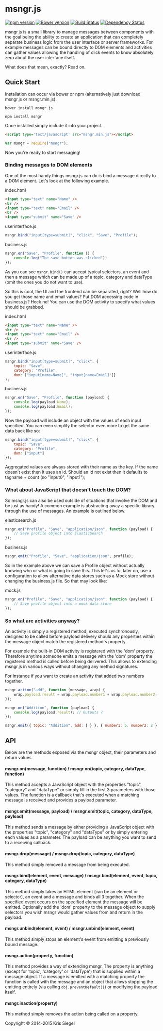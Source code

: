 # msngr.js
[![npm version](https://badge.fury.io/js/msngr.svg)](http://badge.fury.io/js/msngr) [![Bower version](https://badge.fury.io/bo/msngr.svg)](http://badge.fury.io/bo/msngr) [![Build Status](https://travis-ci.org/KrisSiegel/msngr.js.svg)](https://travis-ci.org/KrisSiegel/msngr.js/) [![Dependency Status](https://gemnasium.com/KrisSiegel/msngr.js.svg)](https://gemnasium.com/KrisSiegel/msngr.js)

msngr.js is a small library to manage messages between components with the goal being the ability to create an application that can completely separate business logic from the user interface or server frameworks. For example messages can be bound directly to DOM elements and activities can gather values allowing the handling of click events to know absolutely zero about the user interface itself.

What does that mean, exactly? Read on.

## Quick Start
Installation can occur via bower or npm (alternatively just download msngr.js or msngr.min.js).

```batch
bower install msngr.js
```

```batch
npm install msngr
```

Once installed simply include it into your project.
```html
<script type='text/javascript' src="msngr.min.js"></script>
```

```javascript
var msngr = require("msngr");
```

Now you're ready to start messaging!

### Binding messages to DOM elements
One of the most handy things msngr.js can do is bind a message directly to a DOM element. Let's look at the following example.

index.html
```html
<input type="text" name="Name" />
<br />
<input type="text" name="Email" />
<br />
<input type="submit" name="Save" />
```

userinterface.js
```javascript
msngr.bind("input[type=submit]", "click", "Save", "Profile");
```

business.js
```javascript
msngr.on("Save", "Profile", function () {
    console.log("The save button was clicked");
});
```

As you can see ```msngr.bind()``` can accept typical selectors, an event and then a message which can be made up of a topic, category and dataType (omit the ones you do not want to use).

So this is cool, the UI and the frontend can be separated, right? Well how do you get those name and email values? Put DOM accessing code in business.js? Heck no! You can use the DOM activity to specify what values should be grabbed.

index.html
```html
<input type="text" name="Name" />
<br />
<input type="text" name="Email" />
<br />
<input type="submit" name="Save" />
```

userinterface.js
```javascript
msngr.bind("input[type=submit]", "click", {
    topic: "Save",
    category: "Profile",
    dom: ["input[name=Name]", "input[name=Email]"]}
);
```

business.js
```javascript
msngr.on("Save", "Profile", function (payload) {
    console.log(payload.Name);
    console.log(payload.Email);
});
```

Now the payload will include an object with the values of each input specified. You can even simplify the selector even more to get the same data back like so:

```javascript
msngr.bind("input[type=submit]", "click", {
    topic: "Save",
    category: "Profile",
    dom: ["input"]
});
```

Aggregated values are always stored with their name as the key. If the name doesn't exist then it uses an id. Should an id not exist then it defaults to tagname + count (so "input0", "input1");

### What about JavaScript that doesn't touch the DOM?
So msngr.js can also be used outside of situations that involve the DOM and be just as handy! A common example is abstracting away a specific library through the use of messages. An example is outlined below.

elasticsearch.js
```javascript
msngr.on("Profile", "Save", "application/json", function (payload) {
    // Save profile object into ElasticSearch
});
```

business.js
```javascript
msngr.emit("Profile", "Save", "application/json", profile);
```

So in the example above we can save a Profile object without actually knowing who or what is going to save this. This let's us to, later on, use a configuration to allow alternative data stores such as a Mock store without changing the business.js file. So that may look like:

mock.js
```javascript
msngr.on("Profile", "Save", "application/json", function (payload) {
    // Save profile object into a mock data store
});
```

### So what are activities anyway?
An activity is simply a registered method, executed synchronously, designed to be called before payload delivery should any properties within the message object match the registered method's property.

For example the built-in DOM activity is registered with the 'dom' property. Therefore anytime someone emits a message with the 'dom' property the registered method is called before being delivered. This allows to extending msngr.js in various ways without changing any method signatures.

For instance if you want to create an activity that added two numbers together.

```javascript
msngr.action("add", function (message, wrap) {
    wrap.payload.result = wrap.payload.number1 + wrap.payload.number2;
});

msngr.on("Addition", function (payload) {
    console.log(payload.result); // Outputs 7
});

msngr.emit({ topic: "Addition", add: { } }, { number1: 5, number2: 2 });
```

## API
Below are the methods exposed via the msngr object, their parameters and return values.

#### msngr.on(message, function) / msngr.on(topic, category, dataType, function)
This method accepts a JavaScript object with the properties "topic", "category" and "dataType" or simply fill in the first 3 parameters with those values. The function is a callback that's executed when a matching message is received and provides a payload parameter.

#### msngr.emit(message, payload) / msngr.emit(topic, category, dataType, payload)
This method sends a message by either providing a JavaScript object with the properties "topic", "category" and "dataType" or by simply entering each values as a parameter. The payload can be anything you want to send to a receiving callback.

#### msngr.drop(message) / msngr.drop(topic, category, dataType)
This method simply removed a message from being executed.

#### msngr.bind(element, event, message) / msngr.bind(element, event, topic, category, dataType)
This method simply takes an HTML element (can be an element or selector), an event and a message and binds all 3 together. When the specified event occurs on the specified element the message will be emitted. Optionally add the 'dom' property to the message object to supply selectors you wish msngr would gather values from and return in the payload.

#### msngr.unbind(element, event) / msngr.unbind(element, event)
This method simply stops an element's event from emitting a previously bound message.

#### msngr.action(property, function)
This method provides a way of extending msngr. The property is anything (except for 'topic', 'category' or 'dataType') that is supplied within a message object. If a message is emitted with a matching property the function is called with the message and an object that allows stopping the emitting entirely (via calling ```obj.preventDefault()```) or modifying the payload itself.

#### msngr.inaction(property)
This method simply removes the action being called on a property.

Copyright © 2014-2015 Kris Siegel
